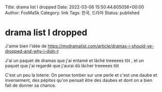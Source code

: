 Title: drama list I dropped
Date: 2022-03-06 15:50:44.605056+00:00
Author: FoxMaSk 
Category: link
Tags: 한국, 드라마
Status: published



# drama list I dropped

J&#39;aime bien l&#39;idée de https://mydramalist.com/article/dramas-i-should-ve-dropped-and-why-i-didn-t

J&#39;ai un paquet de dramas que j&#39;ai entamé et lâché treeeees tôt , et un paquet que j&#39;ai regardé que j&#39;aurai dû lâcher treeeees tôt 

C&#39;est un peu la loterie. On pense tomber sur une perle et c&#39;est une daube et inversement, des pépites qu&#39;on pensait être des daubes et dont on a bien fait de donner sa chance.